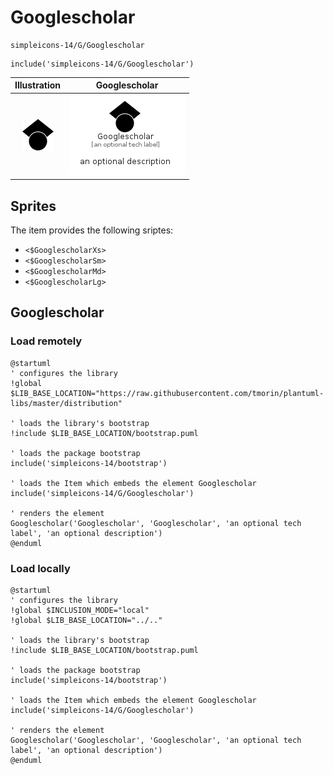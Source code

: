 # Googlescholar


```text
simpleicons-14/G/Googlescholar
```

```text
include('simpleicons-14/G/Googlescholar')
```



| Illustration | Googlescholar |
| :---: | :---: |
| ![illustration for Illustration](../../simpleicons-14/G/Googlescholar.png) | ![illustration for Googlescholar](../../simpleicons-14/G/Googlescholar.Local.png) |



## Sprites
The item provides the following sriptes:

- `<$GooglescholarXs>`
- `<$GooglescholarSm>`
- `<$GooglescholarMd>`
- `<$GooglescholarLg>`





## Googlescholar

### Load remotely
```plantuml
@startuml
' configures the library
!global $LIB_BASE_LOCATION="https://raw.githubusercontent.com/tmorin/plantuml-libs/master/distribution"

' loads the library's bootstrap
!include $LIB_BASE_LOCATION/bootstrap.puml

' loads the package bootstrap
include('simpleicons-14/bootstrap')

' loads the Item which embeds the element Googlescholar
include('simpleicons-14/G/Googlescholar')

' renders the element
Googlescholar('Googlescholar', 'Googlescholar', 'an optional tech label', 'an optional description')
@enduml
```

### Load locally
```plantuml
@startuml
' configures the library
!global $INCLUSION_MODE="local"
!global $LIB_BASE_LOCATION="../.."

' loads the library's bootstrap
!include $LIB_BASE_LOCATION/bootstrap.puml

' loads the package bootstrap
include('simpleicons-14/bootstrap')

' loads the Item which embeds the element Googlescholar
include('simpleicons-14/G/Googlescholar')

' renders the element
Googlescholar('Googlescholar', 'Googlescholar', 'an optional tech label', 'an optional description')
@enduml
```

